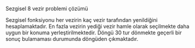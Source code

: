 Sezgisel 8 vezir problemi çözümü

Sezgisel fonksiyonu her vezirin kaç vezir tarafından yenildiğini hesaplamaktadır.
En fazla vezirin yediği vezir hamle olarak seçilmekte daha uygun bir konuma yerleştirilmektedir.
Döngü 30 tur dönmekte geçerli bir sonuç bulamaması durumunda döngüden çıkmaktadır.
